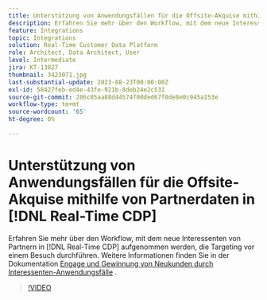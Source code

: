 ```yaml
---
title: Unterstützung von Anwendungsfällen für die Offsite-Akquise mithilfe von Partnerdaten in [!DNL Real-Time CDP]
description: Erfahren Sie mehr über den Workflow, mit dem neue Interessenten von Partnern aufgenommen werden [!DNL Real-Time CDP]  um Targeting vor einem Besuch durchzuführen. 
feature: Integrations
topic: Integrations
solution: Real-Time Customer Data Platform
role: Architect, Data Architect, User
level: Intermediate
jira: KT-13827
thumbnail: 3423071.jpg
last-substantial-update: 2023-08-23T00:00:00Z
exl-id: 58427feb-ed4e-43fe-921b-8deb24e2c531
source-git-commit: 286c85aa88d44574f00ded67f0de8e0c945a153e
workflow-type: tm+mt
source-wordcount: '65'
ht-degree: 0%

---
```


# Unterstützung von Anwendungsfällen für die Offsite-Akquise mithilfe von Partnerdaten in [!DNL Real-Time CDP]

Erfahren Sie mehr über den Workflow, mit dem neue Interessenten von Partnern in [!DNL Real-Time CDP] aufgenommen werden, die Targeting vor einem Besuch durchführen. Weitere Informationen finden Sie in der Dokumentation [Engage und Gewinnung von Neukunden durch Interessenten-Anwendungsfälle](https://experienceleague.adobe.com/docs/experience-platform/rtcdp/use-cases/partner-data/prospecting.html) .

>[!VIDEO](https://video.tv.adobe.com/v/3423071/?learn=on&enablevpops)
